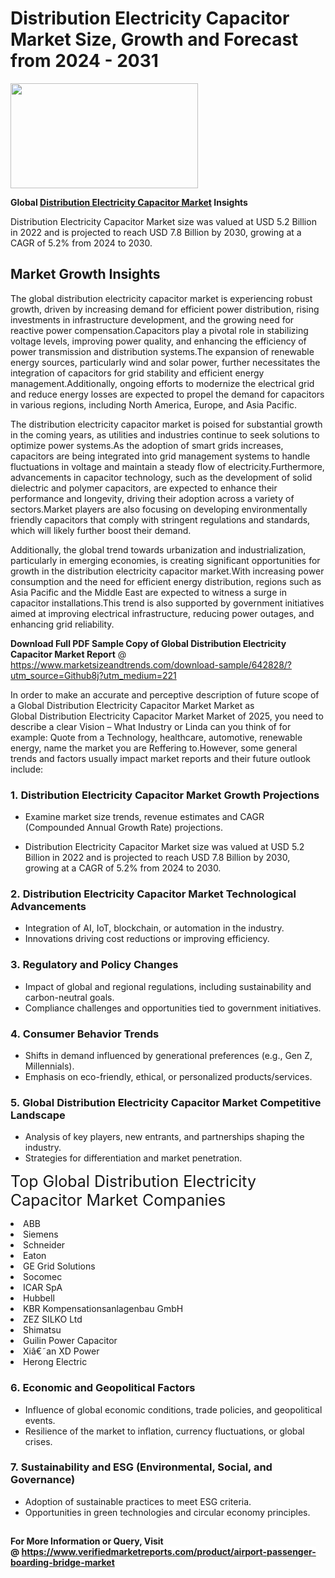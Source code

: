 <H1>Distribution Electricity Capacitor Market Size, Growth and Forecast from 2024 - 2031</H1><img class="aligncenter size-medium wp-image-584254" src="https://thirdeyenews.in/wp-content/uploads/2024/09/Global-Market-Research-300x168.jpeg" alt="" width="300" height="168" /><p><strong>Global&nbsp;<a href="https://www.marketsizeandtrends.com/download-sample/642828/?utm_source=Github8j?utm_medium=221">Distribution Electricity Capacitor Market</a> Insights</strong></p><p>Distribution Electricity Capacitor Market size was valued at USD 5.2 Billion in 2022 and is projected to reach USD 7.8 Billion by 2030, growing at a CAGR of 5.2% from 2024 to 2030.</p><p><h2>Market Growth Insights</h2> <p>The global distribution electricity capacitor market is experiencing robust growth, driven by increasing demand for efficient power distribution, rising investments in infrastructure development, and the growing need for reactive power compensation.Capacitors play a pivotal role in stabilizing voltage levels, improving power quality, and enhancing the efficiency of power transmission and distribution systems.The expansion of renewable energy sources, particularly wind and solar power, further necessitates the integration of capacitors for grid stability and efficient energy management.Additionally, ongoing efforts to modernize the electrical grid and reduce energy losses are expected to propel the demand for capacitors in various regions, including North America, Europe, and Asia Pacific.</p> <p>The distribution electricity capacitor market is poised for substantial growth in the coming years, as utilities and industries continue to seek solutions to optimize power systems.As the adoption of smart grids increases, capacitors are being integrated into grid management systems to handle fluctuations in voltage and maintain a steady flow of electricity.Furthermore, advancements in capacitor technology, such as the development of solid dielectric and polymer capacitors, are expected to enhance their performance and longevity, driving their adoption across a variety of sectors.Market players are also focusing on developing environmentally friendly capacitors that comply with stringent regulations and standards, which will likely further boost their demand.</p> <p>Additionally, the global trend towards urbanization and industrialization, particularly in emerging economies, is creating significant opportunities for growth in the distribution electricity capacitor market.With increasing power consumption and the need for efficient energy distribution, regions such as Asia Pacific and the Middle East are expected to witness a surge in capacitor installations.This trend is also supported by government initiatives aimed at improving electrical infrastructure, reducing power outages, and enhancing grid reliability.</p> <p><span class=""><strong>Download Full PDF Sample Copy of Global Distribution Electricity Capacitor Market Report</strong> @ <a href="https://www.marketsizeandtrends.com/download-sample/642828/?utm_source=Github8j?utm_medium=221" target="_blank">https://www.marketsizeandtrends.com/download-sample/642828/?utm_source=Github8j?utm_medium=221</a></span></p><p>In order to make an accurate and perceptive description of future scope of a Global&nbsp;Distribution Electricity Capacitor Market Market as Global&nbsp;Distribution Electricity Capacitor Market Market of 2025, you need to describe a clear Vision &ndash; What Industry or Linda can you think of for example: Quote from a Technology, healthcare, automotive, renewable energy, name the market you are Reffering to.However, some general trends and factors usually impact market reports and their future outlook include:</p><h3>1.&nbsp;<strong>Distribution Electricity Capacitor Market Growth Projections</strong></h3><ul><li>Examine market size trends, revenue estimates and CAGR (Compounded Annual Growth Rate) projections.</li><li><p>Distribution Electricity Capacitor Market size was valued at USD 5.2 Billion in 2022 and is projected to reach USD 7.8 Billion by 2030, growing at a CAGR of 5.2% from 2024 to 2030.</p></li></ul><h3>2.&nbsp;<strong>Distribution Electricity Capacitor Market Technological Advancements</strong></h3><ul><li>Integration of AI, IoT, blockchain, or automation in the industry.</li><li>Innovations driving cost reductions or improving efficiency.</li></ul><h3>3.&nbsp;<strong>Regulatory and Policy Changes</strong></h3><ul><li>Impact of global and regional regulations, including sustainability and carbon-neutral goals.</li><li>Compliance challenges and opportunities tied to government initiatives.</li></ul><h3>4.&nbsp;<strong>Consumer Behavior Trends</strong></h3><ul><li>Shifts in demand influenced by generational preferences (e.g., Gen Z, Millennials).</li><li>Emphasis on eco-friendly, ethical, or personalized products/services.</li></ul><h3>5.&nbsp;<strong>Global Distribution Electricity Capacitor Market Competitive Landscape</strong></h3><ul><li>Analysis of key players, new entrants, and partnerships shaping the industry.</li><li>Strategies for differentiation and market penetration.</li></ul><p data-pm-slice="1 1 []"><span style="color: inherit; font-family: inherit; font-size: 25px;">Top Global Distribution Electricity Capacitor Market Companies</span></p><div class="" data-test-id=""><p><li>ABB</li><li> Siemens</li><li> Schneider</li><li> Eaton</li><li> GE Grid Solutions</li><li> Socomec</li><li> ICAR SpA</li><li> Hubbell</li><li> KBR Kompensationsanlagenbau GmbH</li><li> ZEZ SILKO Ltd</li><li> Shimatsu</li><li> Guilin Power Capacitor</li><li> Xiâ€˜an XD Power</li><li> Herong Electric</li></p></div><h3>6.&nbsp;<strong>Economic and Geopolitical Factors</strong></h3><ul><li>Influence of global economic conditions, trade policies, and geopolitical events.</li><li>Resilience of the market to inflation, currency fluctuations, or global crises.</li></ul><h3>7.&nbsp;<strong>Sustainability and ESG (Environmental, Social, and Governance)</strong></h3><ul><li>Adoption of sustainable practices to meet ESG criteria.</li><li>Opportunities in green technologies and circular economy principles.</li></ul><h2><strong style="font-size: 14px;">For More Information or Query, Visit @&nbsp;</strong><a style="background-color: #ffffff; font-size: 14px;" href="https://www.marketsizeandtrends.com/report/distribution-electricity-capacitor-market/" target="_blank">https://www.verifiedmarketreports.com/product/airport-passenger-boarding-bridge-market</a></h2>